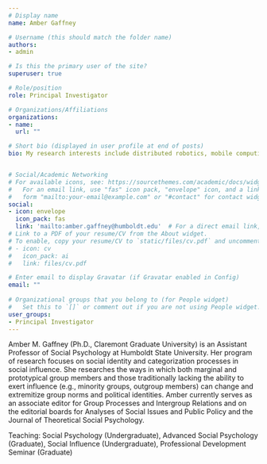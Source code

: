 ```yaml
---
# Display name
name: Amber Gaffney

# Username (this should match the folder name)
authors:
- admin

# Is this the primary user of the site?
superuser: true

# Role/position
role: Principal Investigator

# Organizations/Affiliations
organizations:
- name:
  url: ""

# Short bio (displayed in user profile at end of posts)
bio: My research interests include distributed robotics, mobile computing and programmable matter.


# Social/Academic Networking
# For available icons, see: https://sourcethemes.com/academic/docs/widgets/#icons
#   For an email link, use "fas" icon pack, "envelope" icon, and a link in the
#   form "mailto:your-email@example.com" or "#contact" for contact widget.
social:
- icon: envelope
  icon_pack: fas
  link: 'mailto:amber.gaffney@humboldt.edu'  # For a direct email link, use "mailto:test@example.org".
# Link to a PDF of your resume/CV from the About widget.
# To enable, copy your resume/CV to `static/files/cv.pdf` and uncomment the lines below.  
# - icon: cv
#   icon_pack: ai
#   link: files/cv.pdf

# Enter email to display Gravatar (if Gravatar enabled in Config)
email: ""
  
# Organizational groups that you belong to (for People widget)
#   Set this to `[]` or comment out if you are not using People widget.  
user_groups:
- Principal Investigator
---
```


Amber M. Gaffney (Ph.D., Claremont Graduate University) is an Assistant Professor of Social Psychology at Humboldt State University. Her program of research focuses on social identity and categorization processes in social influence. She researches the ways in which both marginal and prototypical group members and those traditionally lacking the ability to exert influence (e.g., minority groups, outgroup members) can change and extremitize group norms and political identities. Amber currently serves as an associate editor for Group Processes and Intergroup Relations and on the editorial boards for Analyses of Social Issues and Public Policy and the Journal of Theoretical Social Psychology.

Teaching: Social Psychology (Undergraduate), Advanced Social Psychology (Graduate), Social Influence (Undergraduate), Professional Development Seminar (Graduate)
